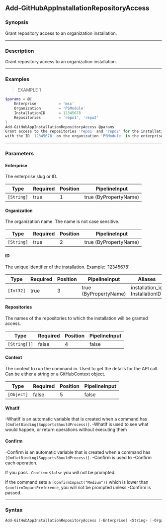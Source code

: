 Add-GitHubAppInstallationRepositoryAccess
-----------------------------------------

### Synopsis
Grant repository access to an organization installation.

---

### Description

Grant repository access to an organization installation.

---

### Examples
> EXAMPLE 1

```PowerShell
$params = @{
    Enterprise          = 'msx'
    Organization        = 'PSModule'
    InstallationID      = 12345678
    Repositories        = 'repo1', 'repo2'
}
Add-GitHubAppInstallationRepositoryAccess @params
Grant access to the repositories 'repo1' and 'repo2' for the installation
with the ID '12345678' on the organization 'PSModule' in the enterprise 'msx'.
```

---

### Parameters
#### **Enterprise**
The enterprise slug or ID.

|Type      |Required|Position|PipelineInput        |
|----------|--------|--------|---------------------|
|`[String]`|true    |1       |true (ByPropertyName)|

#### **Organization**
The organization name. The name is not case sensitive.

|Type      |Required|Position|PipelineInput        |
|----------|--------|--------|---------------------|
|`[String]`|true    |2       |true (ByPropertyName)|

#### **ID**
The unique identifier of the installation.
Example: '12345678'

|Type     |Required|Position|PipelineInput        |Aliases                           |
|---------|--------|--------|---------------------|----------------------------------|
|`[Int32]`|true    |3       |true (ByPropertyName)|installation_id<br/>InstallationID|

#### **Repositories**
The names of the repositories to which the installation will be granted access.

|Type        |Required|Position|PipelineInput|
|------------|--------|--------|-------------|
|`[String[]]`|false   |4       |false        |

#### **Context**
The context to run the command in. Used to get the details for the API call.
Can be either a string or a GitHubContext object.

|Type      |Required|Position|PipelineInput|
|----------|--------|--------|-------------|
|`[Object]`|false   |5       |false        |

#### **WhatIf**
-WhatIf is an automatic variable that is created when a command has ```[CmdletBinding(SupportsShouldProcess)]```.
-WhatIf is used to see what would happen, or return operations without executing them
#### **Confirm**
-Confirm is an automatic variable that is created when a command has ```[CmdletBinding(SupportsShouldProcess)]```.
-Confirm is used to -Confirm each operation.

If you pass ```-Confirm:$false``` you will not be prompted.

If the command sets a ```[ConfirmImpact("Medium")]``` which is lower than ```$confirmImpactPreference```, you will not be prompted unless -Confirm is passed.

---

### Syntax
```PowerShell
Add-GitHubAppInstallationRepositoryAccess [-Enterprise] <String> [-Organization] <String> [-ID] <Int32> [[-Repositories] <String[]>] [[-Context] <Object>] [-WhatIf] [-Confirm] [<CommonParameters>]
```
